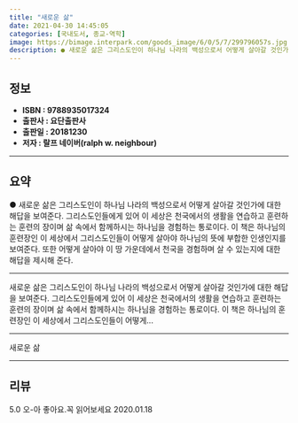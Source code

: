 ```yaml
---
title: "새로운 삶"
date: 2021-04-30 14:45:05
categories: [국내도서, 종교-역학]
image: https://bimage.interpark.com/goods_image/6/0/5/7/299796057s.jpg
description: ● 새로운 삶은 그리스도인이 하나님 나라의 백성으로서 어떻게 살아갈 것인가에 대한 해답을 보여준다. 그리스도인들에게 있어 이 세상은 천국에서의 생활을 연습하고 훈련하는 훈련의 장이며 삶 속에서 함께하시는 하나님을 경험하는 통로이다. 이 책은 하나님의 훈련장인 이 세상에서 그리스도인들이
---
```


## **정보**

- **ISBN : 9788935017324**
- **출판사 : 요단출판사**
- **출판일 : 20181230**
- **저자 : 랄프 네이버(ralph w. neighbour)**

------



## **요약**

●  새로운 삶은 그리스도인이 하나님 나라의 백성으로서 어떻게 살아갈 것인가에 대한 해답을 보여준다. 그리스도인들에게 있어 이 세상은 천국에서의 생활을 연습하고 훈련하는 훈련의 장이며 삶 속에서 함께하시는 하나님을 경험하는 통로이다. 이 책은 하나님의 훈련장인 이 세상에서 그리스도인들이 어떻게 살아야 하나님의 뜻에 부합한 인생인지를 보여준다. 또한 어떻게 살아야 이 땅 가운데에서 천국을 경험하며 살 수 있는지에 대한 해답을 제시해 준다.

------

새로운 삶은 그리스도인이 하나님 나라의 백성으로서 어떻게 살아갈 것인가에 대한 해답을 보여준다. 그리스도인들에게 있어 이 세상은 천국에서의 생활을 연습하고 훈련하는 훈련의 장이며 삶 속에서 함께하시는 하나님을 경험하는 통로이다. 이 책은 하나님의 훈련장인 이 세상에서 그리스도인들이 어떻게... 

------


새로운 삶 

------


## **리뷰** 

5.0 오-아 좋아요.꼭 읽어보세요 2020.01.18 <br/>